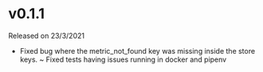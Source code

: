 # v0.1.1

Released on 23/3/2021

+ Fixed bug where the metric_not_found key was missing inside the store keys.
~ Fixed tests having issues running in docker and pipenv